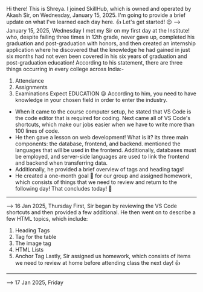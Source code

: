 Hi there! This is Shreya. I joined SkillHub, which is owned and operated by Akash Sir, on Wednesday, January 15, 2025.
I'm going to provide a brief update on what I've learned each day here. 👍
Let's get started! 😉
--> January 15, 2025, Wednesday
I met my Sir on my first day at the Institute! who, despite failing three times in 12th grade, never gave up, completed his graduation and post-graduation with honors, and then created an internship application where he discovered that the knowledge he had gained in just six months had not even been covered in his six years of graduation and post-graduation education!
According to his statement, there are three things occurring in every college across India:-
1) Attendance
2) Assignments 
3) Examinations
Expect EDUCATION 😢
According to him, you need to have knowledge in your chosen field in order to enter the industry.
- When it came to the course computer setup, he stated that VS Code is the code editor that is required for coding. Next came all of VS Code's shortcuts, which make our jobs easier when we have to write more than 100 lines of code.
- He then gave a lesson on web development! What is it? its three main components: the database, frontend, and backend. mentioned the languages that will be used in the frontend. Additionally, databases must be employed, and server-side languages are used to link the frontend and backend when transferring data.
- Additionally, he provided a brief overview of tags and heading tags!
- He created a one-month goal 🎯 for our group and assigned homework, which consists of things that we need to review and return to the following day!
That concludes today! 🤞
-----------------------------------------------------------------------------------------------------------------------------------
--> 16 Jan 2025, Thursday
First, Sir began by reviewing the VS Code shortcuts and then provided a few additional.
He then went on to describe a few HTML topics, which include:
1) Heading Tags
2) Tag for the table
3) The image tag
4) HTML Lists
5) Anchor Tag
Lastly, Sir assigned us homework, which consists of items we need to review at home before attending class the next day! 👍
-----------------------------------------------------------------------------------------------------------------------------------
--> 17 Jan 2025, Friday
